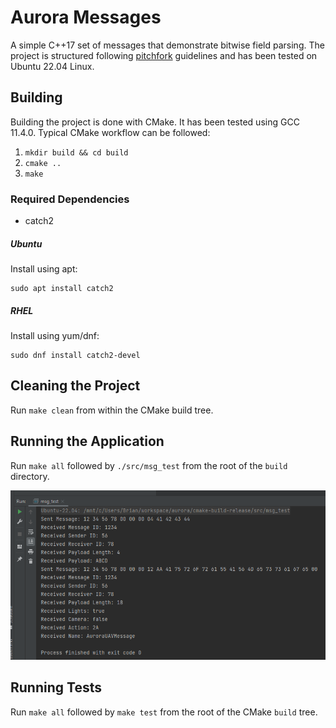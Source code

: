 # Aurora Messages

A simple C++17 set of messages that demonstrate bitwise field parsing. The project is structured following 
[pitchfork](https://github.com/vector-of-bool/pitchfork) guidelines and has been tested on Ubuntu 22.04 Linux.

## Building

Building the project is done with CMake. It has been tested using GCC 11.4.0. Typical CMake workflow can be
followed:

1. `mkdir build && cd build`
2. `cmake ..`
3. `make`

### Required Dependencies

- catch2

##### Ubuntu

Install using apt:

```
sudo apt install catch2
```

##### RHEL

Install using yum/dnf:

```
sudo dnf install catch2-devel
```

## Cleaning the Project

Run `make clean` from within the CMake build tree.

## Running the Application

Run `make all` followed by `./src/msg_test` from the root of the `build` directory.

![Example Run Image](./images/runtime.png "Example Run")

## Running Tests

Run `make all` followed by `make test` from the root of the CMake `build` tree.
